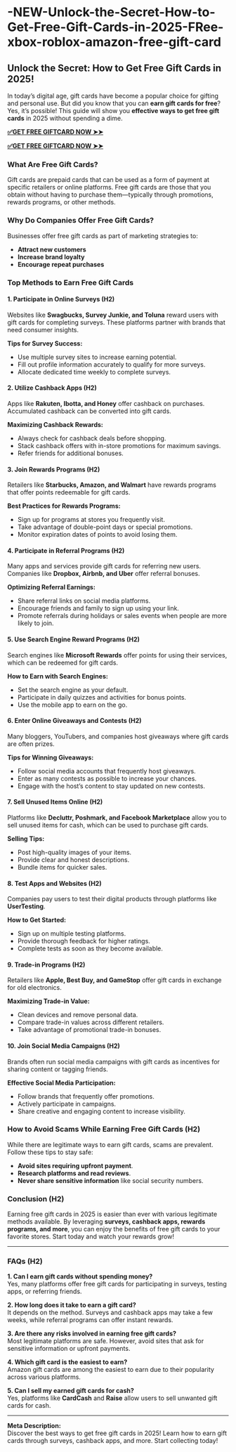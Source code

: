 # -NEW-Unlock-the-Secret-How-to-Get-Free-Gift-Cards-in-2025-FRee-xbox-roblox-amazon-free-gift-card
## **Unlock the Secret: How to Get Free Gift Cards in 2025!**

In today’s digital age, gift cards have become a popular choice for gifting and personal use. But did you know that you can **earn gift cards for free**? Yes, it’s possible! This guide will show you **effective ways to get free gift cards** in 2025 without spending a dime.


**[✅GET FREE GIFTCARD NOW ➤➤](https://bestoffers1.xyz/all-gift-card-s/)**

**[✅GET FREE GIFTCARD NOW ➤➤](https://bestoffers1.xyz/all-gift-card-s/)**


### **What Are Free Gift Cards?**
Gift cards are prepaid cards that can be used as a form of payment at specific retailers or online platforms. Free gift cards are those that you obtain without having to purchase them—typically through promotions, rewards programs, or other methods.

### **Why Do Companies Offer Free Gift Cards?**
Businesses offer free gift cards as part of marketing strategies to:
- **Attract new customers**
- **Increase brand loyalty**
- **Encourage repeat purchases**

### **Top Methods to Earn Free Gift Cards**

#### **1. Participate in Online Surveys (H2)**
Websites like **Swagbucks, Survey Junkie, and Toluna** reward users with gift cards for completing surveys. These platforms partner with brands that need consumer insights.

**Tips for Survey Success:**
- Use multiple survey sites to increase earning potential.
- Fill out profile information accurately to qualify for more surveys.
- Allocate dedicated time weekly to complete surveys.

#### **2. Utilize Cashback Apps (H2)**
Apps like **Rakuten, Ibotta, and Honey** offer cashback on purchases. Accumulated cashback can be converted into gift cards.

**Maximizing Cashback Rewards:**
- Always check for cashback deals before shopping.
- Stack cashback offers with in-store promotions for maximum savings.
- Refer friends for additional bonuses.

#### **3. Join Rewards Programs (H2)**
Retailers like **Starbucks, Amazon, and Walmart** have rewards programs that offer points redeemable for gift cards.

**Best Practices for Rewards Programs:**
- Sign up for programs at stores you frequently visit.
- Take advantage of double-point days or special promotions.
- Monitor expiration dates of points to avoid losing them.

#### **4. Participate in Referral Programs (H2)**
Many apps and services provide gift cards for referring new users. Companies like **Dropbox, Airbnb, and Uber** offer referral bonuses.

**Optimizing Referral Earnings:**
- Share referral links on social media platforms.
- Encourage friends and family to sign up using your link.
- Promote referrals during holidays or sales events when people are more likely to join.

#### **5. Use Search Engine Reward Programs (H2)**
Search engines like **Microsoft Rewards** offer points for using their services, which can be redeemed for gift cards.

**How to Earn with Search Engines:**
- Set the search engine as your default.
- Participate in daily quizzes and activities for bonus points.
- Use the mobile app to earn on the go.

#### **6. Enter Online Giveaways and Contests (H2)**
Many bloggers, YouTubers, and companies host giveaways where gift cards are often prizes.

**Tips for Winning Giveaways:**
- Follow social media accounts that frequently host giveaways.
- Enter as many contests as possible to increase your chances.
- Engage with the host’s content to stay updated on new contests.

#### **7. Sell Unused Items Online (H2)**
Platforms like **Decluttr, Poshmark, and Facebook Marketplace** allow you to sell unused items for cash, which can be used to purchase gift cards.

**Selling Tips:**
- Post high-quality images of your items.
- Provide clear and honest descriptions.
- Bundle items for quicker sales.

#### **8. Test Apps and Websites (H2)**
Companies pay users to test their digital products through platforms like **UserTesting**.

**How to Get Started:**
- Sign up on multiple testing platforms.
- Provide thorough feedback for higher ratings.
- Complete tests as soon as they become available.

#### **9. Trade-in Programs (H2)**
Retailers like **Apple, Best Buy, and GameStop** offer gift cards in exchange for old electronics.

**Maximizing Trade-in Value:**
- Clean devices and remove personal data.
- Compare trade-in values across different retailers.
- Take advantage of promotional trade-in bonuses.

#### **10. Join Social Media Campaigns (H2)**
Brands often run social media campaigns with gift cards as incentives for sharing content or tagging friends.

**Effective Social Media Participation:**
- Follow brands that frequently offer promotions.
- Actively participate in campaigns.
- Share creative and engaging content to increase visibility.

### **How to Avoid Scams While Earning Free Gift Cards (H2)**
While there are legitimate ways to earn gift cards, scams are prevalent. Follow these tips to stay safe:
- **Avoid sites requiring upfront payment**.
- **Research platforms and read reviews**.
- **Never share sensitive information** like social security numbers.

### **Conclusion (H2)**
Earning free gift cards in 2025 is easier than ever with various legitimate methods available. By leveraging **surveys, cashback apps, rewards programs, and more**, you can enjoy the benefits of free gift cards to your favorite stores. Start today and watch your rewards grow!

---

### **FAQs (H2)**

**1. Can I earn gift cards without spending money?**  
Yes, many platforms offer free gift cards for participating in surveys, testing apps, or referring friends.

**2. How long does it take to earn a gift card?**  
It depends on the method. Surveys and cashback apps may take a few weeks, while referral programs can offer instant rewards.

**3. Are there any risks involved in earning free gift cards?**  
Most legitimate platforms are safe. However, avoid sites that ask for sensitive information or upfront payments.

**4. Which gift card is the easiest to earn?**  
Amazon gift cards are among the easiest to earn due to their popularity across various platforms.

**5. Can I sell my earned gift cards for cash?**  
Yes, platforms like **CardCash** and **Raise** allow users to sell unwanted gift cards for cash.

---

**Meta Description:**  
Discover the best ways to get free gift cards in 2025! Learn how to earn gift cards through surveys, cashback apps, and more. Start collecting today!
